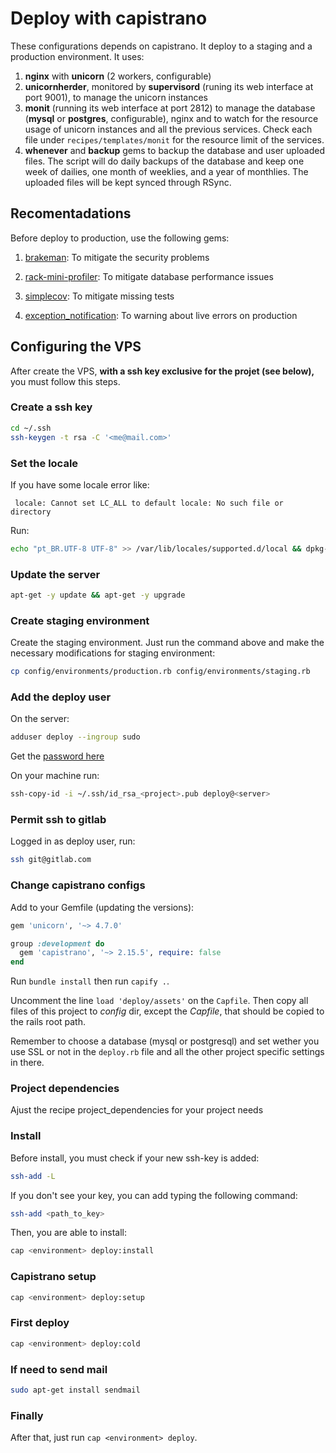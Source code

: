 # Deploy with capistrano

These configurations depends on capistrano. It deploy to a staging and a
production environment. It uses:

1. **nginx** with **unicorn** (2 workers, configurable)
2. **unicornherder**, monitored by **supervisord** (runing
   its web interface at port 9001), to manage the unicorn instances
3. **monit** (running its web interface at port 2812) to manage
   the database (**mysql** or **postgres**, configurable), nginx
   and to watch for the resource usage of unicorn instances and
   all the previous services. Check each file under `recipes/templates/monit`
   for the resource limit of the services.
4. **whenever** and **backup** gems to backup the database and user uploaded
   files. The script will do daily backups of the database and keep one week
   of dailies, one month of weeklies, and a year of monthlies. The uploaded
   files will be kept synced through RSync.

## Recomentadations

Before deploy to production, use the following gems:

1. [brakeman](http://brakemanscanner.org): To mitigate the security problems

2. [rack-mini-profiler](https://github.com/MiniProfiler/rack-mini-profiler): To mitigate database performance issues

3. [simplecov](https://github.com/colszowka/simplecov): To mitigate missing tests

4. [exception_notification](http://smartinez87.github.io/exception_notification/): To warning about live errors on production


## Configuring the VPS

After create the VPS, **with a ssh key exclusive for the projet (see below),**
you must follow this steps.

### Create a ssh key

``` bash
cd ~/.ssh
ssh-keygen -t rsa -C '<me@mail.com>'
```

### Set the locale

If you have some locale error like:

``` text
 locale: Cannot set LC_ALL to default locale: No such file or directory
 ```

Run:

``` bash
echo "pt_BR.UTF-8 UTF-8" >> /var/lib/locales/supported.d/local && dpkg-reconfigure locales
```

### Update the server

``` bash
apt-get -y update && apt-get -y upgrade
```

### Create staging environment

Create the staging environment. Just run the command above and make the
necessary modifications for staging environment:

``` bash
cp config/environments/production.rb config/environments/staging.rb
```

### Add the deploy user

On the server:

``` bash
adduser deploy --ingroup sudo
```

Get the [password here](http://migre.me/gx4Uz)

On your machine run:

``` bash
ssh-copy-id -i ~/.ssh/id_rsa_<project>.pub deploy@<server>
```

### Permit ssh to gitlab

Logged in as deploy user, run:

``` bash
ssh git@gitlab.com
```

### Change capistrano configs

Add to your Gemfile (updating the versions):

``` ruby
gem 'unicorn', '~> 4.7.0'

group :development do
  gem 'capistrano', '~> 2.15.5', require: false
end
```

Run `bundle install` then run `capify .`.

Uncomment the line `load 'deploy/assets'` on the `Capfile`. Then copy all files
of this project to *config* dir, except the *Capfile*, that should be copied to
the rails root path.

Remember to choose a database (mysql or postgresql) and set wether you use SSL
or not in the `deploy.rb` file and all the other project specific settings in
there.

### Project dependencies

Ajust the recipe project_dependencies for your project needs

### Install

Before install, you must check if your new ssh-key is added:

``` bash
ssh-add -L
```

If you don't see your key, you can add typing the following command:

``` bash
ssh-add <path_to_key>
```

Then, you are able to install:

``` bash
cap <environment> deploy:install
```

### Capistrano setup

``` bash
cap <environment> deploy:setup
```

### First deploy

``` bash
cap <environment> deploy:cold
```

### If need to send mail

``` bash
sudo apt-get install sendmail
```

### Finally

After that, just run `cap <environment> deploy`.

